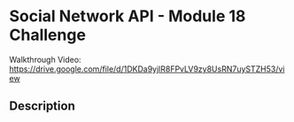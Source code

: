 # Social Network API - Module 18 Challenge

Walkthrough Video: https://drive.google.com/file/d/1DKDa9yjlR8FPvLV9zy8UsRN7uySTZH53/view

## Description